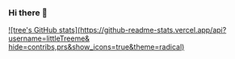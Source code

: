 ### Hi there 👋

[![tree's GitHub stats](https://github-readme-stats.vercel.app/api?username=littleTreeme&
hide=contribs,prs&show_icons=true&theme=radical)](https://github.com/ian-kevin126/ian-kevin126)

<!--
**ian-kevin126/ian-kevin126** is a ✨ _special_ ✨ repository because its `README.md` (this file) appears on your GitHub profile.

Here are some ideas to get you started:

- 🔭 I’m currently working on ...
- 🌱 I’m currently learning ...
- 👯 I’m looking to collaborate on ...
- 🤔 I’m looking for help with ...
- 💬 Ask me about ...
- 📫 How to reach me: ...
- 😄 Pronouns: ...
- ⚡ Fun fact: ...
-->
